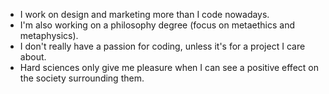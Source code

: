 - I work on design and marketing more than I code nowadays.
- I'm also working on a philosophy degree (focus on metaethics and metaphysics).
- I don't really have a passion for coding, unless it's for a project I care about.
- Hard sciences only give me pleasure when I can see a positive effect on the society surrounding them.
